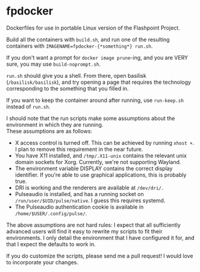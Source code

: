 # fpdocker
Dockerfiles for use in portable Linux version of the Flashpoint Project.

Build all the containers with `build.sh`, and run one of the resulting containers with `IMAGENAME=fpdocker-{*something*} run.sh`.

If you don't want a prompt for `docker image prune`-ing, and you are VERY sure, you may use `build-noprompt.sh`.

`run.sh` should give you a shell. From there, open basilisk (`/basilisk/basilisk`), and try opening a page that requires the technology corresponding to the something that you filled in.

If you want to keep the container around after running, use `run-keep.sh` instead of `run.sh`.

I should note that the run scripts make some assumptions about the environment in which they are running.  
These assumptions are as follows:
 - X access control is turned off. This can be achieved by running `xhost +`. I plan to remove this requirement in the near future.
 - You have X11 installed, and `/tmp/.X11-unix` contains the relevant unix domain sockets for Xorg. Currently, we're not supporting Wayland.
 - The environment variable DISPLAY contains the correct display identifier. If you're able to use graphical applications, this is probably true.
 - DRI is working and the renderers are available at `/dev/dri/`.
 - Pulseaudio is installed, and has a running socket on `/run/user/$UID/pulse/native`. I guess this requires systemd.
 - The Pulseaudio authentication cookie is available in `/home/$USER/.config/pulse/`.

The above assumptions are not hard rules: I expect that all sufficiently advanced users will find it easy to rewrite my scripts to fit their environments. I only detail the environment that I have configured it for, and that I expect the defaults to work in.

If you do customize the scripts, please send me a pull request! I would love to incorporate your changes.
